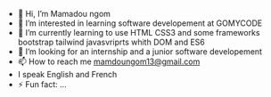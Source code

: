 - 👋 Hi, I’m Mamadou ngom
- 👀 I’m interested in learning software developement at GOMYCODE
- 🌱 I’m currently learning  to use HTML CSS3 and some frameworks  bootstrap tailwind javasvriprts whith DOM and ES6
- 💞️ I’m looking for an internship and a junior software developement
- 📫 How to reach me mamdoungom13@gmail.com
- I speak English and French
- ⚡ Fun fact: ...

<!---
Momo22100/Momo22100 is a ✨ special ✨ repository because its `README.md` (this file) appears on your GitHub profile.
You can click the Preview link to take a look at your changes.
--->
